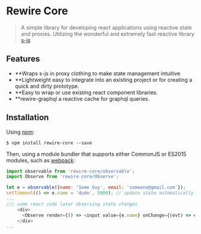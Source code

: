 # Rewire Core
> A simple library for developing react applications using reactive state and proxies. Utilizing the wonderful and extremely fast reactive library  [s-js](https://github.com/adamhaile/S)

Features
---------------
* **Wraps s-js in proxy clothing to make state management intuitive
* **Lightweight easy to integrate into an existing project or for creating a quick and dirty prototype.
* **Easy to wrap or use existing react component libraries.
* **rewire-graphql a reactive cache for graphql queries.

Installation
------------

Using [npm](https://www.npmjs.com/package/rewire-core):

	$ npm install rewire-core --save


Then, using a module bundler that supports either CommonJS or ES2015 modules, such as [webpack](https://github.com/webpack/webpack):

```js
import observable from 'rewire-core/observable';
import Observe from 'rewire-core/Observe';

let e = observable({name: 'Some Guy', email: 'someone@gmail.com'});
setTimeout(() => e.name = 'dude', 5000); // update state automatically sinks watched components. 
...
/// some react code later observing state changes 
    <div>
      <Observe render={() => <input value={e.name} onChange={(evt) => e.name = evt.target.value} />} />
    </div>
...
```
